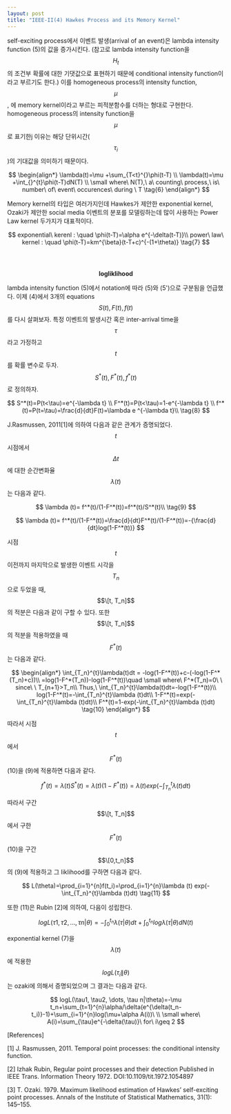 ```yaml
---
layout: post
title: "IEEE-II(4) Hawkes Process and its Memory Kernel"
---
```



 self-exciting process에서 이벤트 발생(arrival of an event)은 lambda intensity function (5)의 값을 증가시킨다. (참고로 lambda intensity function을 $$H_t$$의 조건부 확률에 대한 기댓값으로 표현하기 때문에 conditional intensity function이라고 부르기도 한다.) 이를 homogeneous process의 intensity function, $$\mu$$, 에 memory kernel이라고 부르는 피적분함수를 더하는 형대로 구현한다.  homogeneous process의 intensity function을 $$\mu$$로 표기한j 이유는 해당 단위시간($$\tau _i$$)의 기대값을 의미하기 때문이다.

$$
\begin{align*} 
\lambda(t)=\mu +\sum_{T<t}^{}\phi(t-T) \\
\lambda(t)=\mu +\int_{}^{t}\phi(t-T)dN(T) \\
\small where\ N(T),\ a\ counting\ process,\ is\ number\ of\ event\ occurences\ during \ T
\tag{6}
\end{align*} 
$$

Memory kernel의 타입은 여러가지인데 Hawkes가 제안한 exponential kernel, Ozaki가 제안한 social media 이벤트의 분포를 모델링하는데 많이 사용하는 Power Law kernel 두가지가 대표적이다.

$$
exponential\ kerenl : \quad \phi(t-T)=\alpha e^{-\delta(t-T)}\\
power\ law\ kernel : \quad \phi(t-T)=km^{\beta}(t-T+c)^{-(1+\theta)}
\tag{7}
$$
<br>
<br>
<center><strong> logliklihood </strong></center>

 lambda intensity function (5)에서 notation에 따라 (5)와 (5')으로 구분됨을 언급했다. 이제 (4)에서 3개의 equations $$S(t), F(t), f(t)$$를 다시 살펴보자. 특정 이벤트의 발생시간 혹은 inter-arrival time을 $$\tau$$라고 가정하고 $$t$$를 확률 변수로 두자. $$S^*(t), F^*(t), f^*(t)$$로 정의하자.

$$
S^*(t)=P(t<\tau)=e^{-\lambda t} \\
F^*(t)=P(t<\tau)=1-e^{-\lambda t} \\
f^*(t)=P(t=\tau)=\frac{d}{dt}F(t)=\lambda e ^{-\lambda t}\\
\tag{8}
$$

J.Rasmussen, 2011[1]에 의하여 다음과 같은 관계가 증명되었다. $$t$$시점에서 $$\Delta t$$에 대한 순간변화율 $$\lambda (t)$$는 다음과 같다.

$$
\lambda (t)= f^*(t)/(1-F^*(t))=f^*(t)/S^*(t)\\
\tag{9}
$$

$$
\lambda (t)= f^*(t)/(1-F^*(t))=\frac{d}{dt}F^*(t)/(1-F^*(t))=-{\frac{d}{dt}log(1-F^*(t))}
$$

시점 $$t$$이전까지 마지막으로 발생한 이벤트 시각을 $$T_n$$으로 두었을 때, $$\[t, T_n]$$의 적분은 다음과 같이 구할 수 있다. 또한 $$\[t, T_n]$$의 적분을 적용하였을 때 $$F^*(t)$$는 다음과 같다.

$$
\begin{align*} 
\int_{T_n}^{t}\lambda(t)dt = -log(1-F^*(t))+c-(-log(1-F^*(T_n)+c))\\
=log(1-F^*(T_n))-log(1-F^*(t))\quad
\small where\ F^*(T_n)=0\ \ since\ \ T_{n+1}>T_n\\
Thus,\ \int_{T_n}^{t}\lambda(t)dt=-log(1-F^*(t))\\
log(1-F^*(t)=-\int_{T_n}^{t}\lambda (t)dt\\
1-F^*(t)=exp(-\int_{T_n}^{t}\lambda (t)dt)\\
F^*(t)=1-exp(-\int_{T_n}^{t}\lambda (t)dt)
\tag{10}
\end{align*} 
$$

따라서 시점 $$t$$에서 $$F^*(t)$$ (10)을 (9)에 적용하면 다음과 같다.

$$
f^*(t)=\lambda(t) S^*(t)=\lambda(t)(1- F^*(t))=\lambda(t)exp(-\int_{T_n}^{t}\lambda (t)dt)
$$

따라서 구간 $$\[t, T_n]$$에서 구한 $$F^*(t)$$ (10)을 구간 $$\[0,t_n]$$의 (9)에 적용하고 그 liklihood를 구하면 다음과 같다.

$$
L(\theta)=\prod_{i=1}^{n}f(t_i)=\prod_{i=1}^{n}\lambda (t) exp(-\int_{T_n}^{t}\lambda (t)dt)
\tag{11}
$$

또한 (11)은  Rubin \[2\]에 의하여, 다음이 성립한다.

$$
logL(\tau1, \tau2, \dots, \tau n|\theta)=-\int_{0}^{t_n}\lambda(\tau | \theta)dt + \int_{0}^{t_n}log \lambda(\tau | \theta)dN(t)
$$

exponential kernel (7)을 $$\lambda(t)$$에 적용한 $$logL(\tau_i \| \theta)$$는 ozaki에 의해서 증명되었으며 그 결과는 다음과 같다.

$$
logL(\tau1, \tau2, \dots, \tau n|\theta)=-\mu t_n+\sum_{t=1}^{n}\alpha/\delta(e^{\delta(t_n-t_i)}-1)+\sum_{i=1}^{n}log(\mu+\alpha A(i))\ \\ 
\small where\ A(i)=\sum_{\tau}e^{-\delta(\tau)}\ for\ i\geq 2
$$


\[References]

\[1] J. Rasmussen, 2011. Temporal point processes: the conditional intensity function.

\[2] Izhak Rubin, Regular point processes and their detection Published in IEEE Trans. Information Theory 1972. DOI\:10.1109/tit.1972.1054897

\[3] T. Ozaki. 1979. Maximum likelihood estimation of Hawkes’ self-exciting point processes. Annals of the Institute of Statistical Mathematics, 31(1): 145–155.
